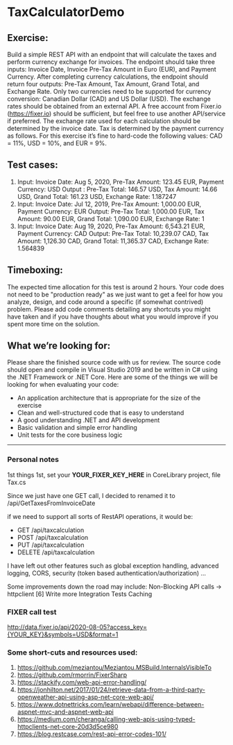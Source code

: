 # TaxCalculatorDemo

## Exercise:
Build a simple REST API with an endpoint that will calculate the taxes and perform currency exchange for
invoices. The endpoint should take three inputs: Invoice Date, Invoice Pre-Tax Amount in Euro (EUR),
and Payment Currency. After completing currency calculations, the endpoint should return four outputs:
Pre-Tax Amount, Tax Amount, Grand Total, and Exchange Rate.
Only two currencies need to be supported for currency conversion: Canadian Dollar (CAD) and US Dollar
(USD). The exchange rates should be obtained from an external API. A free account from Fixer.io
(https://fixer.io) should be sufficient, but feel free to use another API/service if preferred. The exchange
rate used for each calculation should be determined by the invoice date.
Tax is determined by the payment currency as follows. For this exercise it’s fine to hard-code the
following values: CAD = 11%, USD = 10%, and EUR = 9%.

## Test cases:
1. Input: Invoice Date: Aug 5, 2020, Pre-Tax Amount: 123.45 EUR, Payment Currency: USD
Output : Pre-Tax Total: 146.57 USD, Tax Amount: 14.66 USD, Grand Total: 161.23 USD, Exchange Rate: 1.187247
2. Input: Invoice Date: Jul 12, 2019, Pre-Tax Amount: 1,000.00 EUR, Payment Currency: EUR
Output: Pre-Tax Total: 1,000.00 EUR, Tax Amount: 90.00 EUR, Grand Total: 1,090.00 EUR, Exchange Rate: 1
3. Input: Invoice Date: Aug 19, 2020, Pre-Tax Amount: 6,543.21 EUR, Payment Currency: CAD
Output: Pre-Tax Total: 10,239.07 CAD, Tax Amount: 1,126.30 CAD, Grand Total: 11,365.37 CAD, Exchange Rate: 1.564839

## Timeboxing:
The expected time allocation for this test is around 2 hours. Your code does not need to be &quot;production
ready&quot; as we just want to get a feel for how you analyze, design, and code around a specific (if
somewhat contrived) problem. Please add code comments detailing any shortcuts you might have taken
and if you have thoughts about what you would improve if you spent more time on the solution.

## What we’re looking for:
Please share the finished source code with us for review. The source code should open and compile in
Visual Studio 2019 and be written in C# using the .NET Framework or .NET Core. Here are some of the
things we will be looking for when evaluating your code:
- An application architecture that is appropriate for the size of the exercise
- Clean and well-structured code that is easy to understand
- A good understanding .NET and API development
- Basic validation and simple error handling
- Unit tests for the core business logic


---
### Personal notes
1st things 1st, set your **YOUR_FIXER_KEY_HERE** in CoreLibrary project, file Tax.cs

Since we just have one GET call, I decided to renamed it to
/api/GetTaxesFromInvoiceDate 

if we need to support all sorts of RestAPI operations, it would be:
- GET    /api/taxcalculation
- POST   /api/taxcalculation
- PUT    /api/taxcalculation
- DELETE /api/taxcalculation

I have left out other features such as global exception handling, advanced logging, CORS, 
security (token based authentication/authorization) ...

Some improvements down the road may include: 
Non-Blocking API calls -> httpclient [6]
Write more Integration Tests
Caching


### FIXER call test
http://data.fixer.io/api/2020-08-05?access_key={YOUR_KEY}&symbols=USD&format=1


### Some short-cuts and resources used:
1. https://github.com/meziantou/Meziantou.MSBuild.InternalsVisibleTo
2. https://github.com/rmorrin/FixerSharp
3. https://stackify.com/web-api-error-handling/
4. https://jonhilton.net/2017/01/24/retrieve-data-from-a-third-party-openweather-api-using-asp-net-core-web-api/
5. https://www.dotnettricks.com/learn/webapi/difference-between-aspnet-mvc-and-aspnet-web-api
6. https://medium.com/cheranga/calling-web-apis-using-typed-httpclients-net-core-20d3d5ce980
7. https://blog.restcase.com/rest-api-error-codes-101/